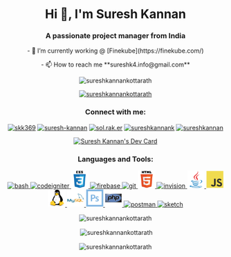 <h1 align="center">Hi 👋, I'm Suresh Kannan</h1>
<h3 align="center">A passionate project manager from India</h3>
<p align="center">
- 🔭 I’m currently working @ [Finekube](https://finekube.com/)
</p>
<p align="center">
- 📫 How to reach me **sureshk4.info@gmail.com**
</p>
<p align="center"> <img src="https://komarev.com/ghpvc/?username=sureshkannankottarath&label=Profile%20views&color=0e75b6&style=flat" alt="sureshkannankottarath" /> </p>

<p align="center"> <a href="https://github.com/ryo-ma/github-profile-trophy"><img src="https://github-profile-trophy.vercel.app/?username=sureshkannankottarath" alt="sureshkannankottarath" /></a> </p>



<h3 align="center">Connect with me:</h3>
<p align="center">
<a href="https://linkedin.com/in/skk369" target="blank"><img align="center" src="https://raw.githubusercontent.com/rahuldkjain/github-profile-readme-generator/master/src/images/icons/Social/linked-in-alt.svg" alt="skk369" height="30" width="40" /></a>
<a href="https://stackoverflow.com/users/suresh-kannan" target="blank"><img align="center" src="https://raw.githubusercontent.com/rahuldkjain/github-profile-readme-generator/master/src/images/icons/Social/stack-overflow.svg" alt="suresh-kannan" height="30" width="40" /></a>
<a href="https://instagram.com/sol.rak.er" target="blank"><img align="center" src="https://raw.githubusercontent.com/rahuldkjain/github-profile-readme-generator/master/src/images/icons/Social/instagram.svg" alt="sol.rak.er" height="30" width="40" /></a>
<a href="https://dribbble.com/sureshkannank" target="blank"><img align="center" src="https://raw.githubusercontent.com/rahuldkjain/github-profile-readme-generator/master/src/images/icons/Social/dribbble.svg" alt="sureshkannank" height="30" width="40" /></a>
<a href="https://www.behance.net/sureshkannan" target="blank"><img align="center" src="https://raw.githubusercontent.com/rahuldkjain/github-profile-readme-generator/master/src/images/icons/Social/behance.svg" alt="sureshkannan" height="30" width="40" /></a>
</p>
<p align="center">
<a href="https://app.daily.dev/sureshkannank"><img src="https://api.daily.dev/devcards/4b0a6cfadce34598bbde33af139e031d.png?r=m1s" width="400" alt="Suresh Kannan's Dev Card"/></a>
</p>
<h3 align="center">Languages and Tools:</h3>
<p align="center"> <a href="https://www.gnu.org/software/bash/" target="_blank" rel="noreferrer"> <img src="https://www.vectorlogo.zone/logos/gnu_bash/gnu_bash-icon.svg" alt="bash" width="40" height="40"/> </a> <a href="https://codeigniter.com" target="_blank" rel="noreferrer"> <img src="https://cdn.worldvectorlogo.com/logos/codeigniter.svg" alt="codeigniter" width="40" height="40"/> </a> <a href="https://www.w3schools.com/css/" target="_blank" rel="noreferrer"> <img src="https://raw.githubusercontent.com/devicons/devicon/master/icons/css3/css3-original-wordmark.svg" alt="css3" width="40" height="40"/> </a> <a href="https://firebase.google.com/" target="_blank" rel="noreferrer"> <img src="https://www.vectorlogo.zone/logos/firebase/firebase-icon.svg" alt="firebase" width="40" height="40"/> </a> <a href="https://git-scm.com/" target="_blank" rel="noreferrer"> <img src="https://www.vectorlogo.zone/logos/git-scm/git-scm-icon.svg" alt="git" width="40" height="40"/> </a> <a href="https://www.w3.org/html/" target="_blank" rel="noreferrer"> <img src="https://raw.githubusercontent.com/devicons/devicon/master/icons/html5/html5-original-wordmark.svg" alt="html5" width="40" height="40"/> </a> <a href="https://www.invisionapp.com/" target="_blank" rel="noreferrer"> <img src="https://www.vectorlogo.zone/logos/invisionapp/invisionapp-icon.svg" alt="invision" width="40" height="40"/> </a> <a href="https://www.java.com" target="_blank" rel="noreferrer"> <img src="https://raw.githubusercontent.com/devicons/devicon/master/icons/java/java-original.svg" alt="java" width="40" height="40"/> </a> <a href="https://developer.mozilla.org/en-US/docs/Web/JavaScript" target="_blank" rel="noreferrer"> <img src="https://raw.githubusercontent.com/devicons/devicon/master/icons/javascript/javascript-original.svg" alt="javascript" width="40" height="40"/> </a> <a href="https://www.linux.org/" target="_blank" rel="noreferrer"> <img src="https://raw.githubusercontent.com/devicons/devicon/master/icons/linux/linux-original.svg" alt="linux" width="40" height="40"/> </a> <a href="https://www.mysql.com/" target="_blank" rel="noreferrer"> <img src="https://raw.githubusercontent.com/devicons/devicon/master/icons/mysql/mysql-original-wordmark.svg" alt="mysql" width="40" height="40"/> </a> <a href="https://www.photoshop.com/en" target="_blank" rel="noreferrer"> <img src="https://raw.githubusercontent.com/devicons/devicon/master/icons/photoshop/photoshop-line.svg" alt="photoshop" width="40" height="40"/> </a> <a href="https://www.php.net" target="_blank" rel="noreferrer"> <img src="https://raw.githubusercontent.com/devicons/devicon/master/icons/php/php-original.svg" alt="php" width="40" height="40"/> </a> <a href="https://postman.com" target="_blank" rel="noreferrer"> <img src="https://www.vectorlogo.zone/logos/getpostman/getpostman-icon.svg" alt="postman" width="40" height="40"/> </a> <a href="https://www.sketch.com/" target="_blank" rel="noreferrer"> <img src="https://www.vectorlogo.zone/logos/sketchapp/sketchapp-icon.svg" alt="sketch" width="40" height="40"/> </a> </p>

<p align="center"><img align="center" src="https://github-readme-stats.vercel.app/api/top-langs?username=sureshkannankottarath&show_icons=true&locale=en&layout=compact" alt="sureshkannankottarath" /></p>

<p align="center">&nbsp;<img align="center" src="https://github-readme-stats.vercel.app/api?username=sureshkannankottarath&show_icons=true&locale=en" alt="sureshkannankottarath" /></p>

<p align="center"><img align="center" src="https://github-readme-streak-stats.herokuapp.com/?user=sureshkannankottarath&" alt="sureshkannankottarath" /></p>
